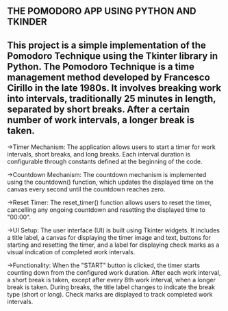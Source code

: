 THE POMODORO APP USING PYTHON AND TKINDER
-----------------------------------------------------------------------------------------------------------------------------------------------------------------------------------------------

This project is a simple implementation of the Pomodoro Technique using the Tkinter library in Python. 
The Pomodoro Technique is a time management method developed by Francesco Cirillo in the late 1980s. 
It involves breaking work into intervals, traditionally 25 minutes in length, separated by short breaks.
After a certain number of work intervals, a longer break is taken.
-----------------------------------------------------------------------------------------------------------------------------------------------------------------------------------------------
->Timer Mechanism: The application allows users to start a timer for work intervals, short breaks, and long breaks. Each interval duration is configurable through constants defined at the beginning of the code.

->Countdown Mechanism: The countdown mechanism is implemented using the countdown() function, which updates the displayed time on the canvas every second until the countdown reaches zero.

->Reset Timer: The reset_timer() function allows users to reset the timer, cancelling any ongoing countdown and resetting the displayed time to "00:00".

->UI Setup: The user interface (UI) is built using Tkinter widgets. It includes a title label, a canvas for displaying the timer image and text, buttons for starting and resetting the timer, and a label for displaying check marks as a visual indication of completed work intervals.

->Functionality: When the "START" button is clicked, the timer starts counting down from the configured work duration. After each work interval, a short break is taken, except after every 8th work interval, when a longer break is taken. During breaks, the title label changes to indicate the break type (short or long). Check marks are displayed to track completed work intervals.
